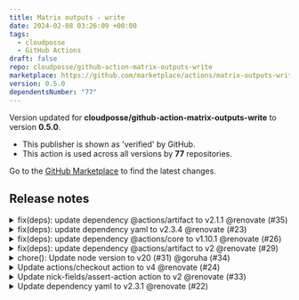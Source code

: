 ```yaml
---
title: Matrix outputs - write
date: 2024-02-08 03:26:09 +00:00
tags:
  - cloudposse
  - GitHub Actions
draft: false
repo: cloudposse/github-action-matrix-outputs-write
marketplace: https://github.com/marketplace/actions/matrix-outputs-write
version: 0.5.0
dependentsNumber: "77"
---
```



Version updated for **cloudposse/github-action-matrix-outputs-write** to version **0.5.0**.
- This publisher is shown as 'verified' by GitHub.
- This action is used across all versions by **77** repositories.

Go to the [GitHub Marketplace](https://github.com/marketplace/actions/matrix-outputs-write) to find the latest changes.

## Release notes

<details>
  <summary>fix(deps): update dependency @actions/artifact to v2.1.1 @renovate (#35)</summary>

  This PR contains the following updates:

| Package | Change | Age | Adoption | Passing | Confidence |
|---|---|---|---|---|---|
| [@actions/artifact](https://togithub.com/actions/toolkit/tree/main/packages/artifact) ([source](https://togithub.com/actions/toolkit/tree/HEAD/packages/artifact)) | [`2.0.0` -> `2.1.1`](https://renovatebot.com/diffs/npm/@actions%2fartifact/2.0.0/2.1.1) | [![age](https://developer.mend.io/api/mc/badges/age/npm/@actions%2fartifact/2.1.1?slim=true)](https://docs.renovatebot.com/merge-confidence/) | [![adoption](https://developer.mend.io/api/mc/badges/adoption/npm/@actions%2fartifact/2.1.1?slim=true)](https://docs.renovatebot.com/merge-confidence/) | [![passing](https://developer.mend.io/api/mc/badges/compatibility/npm/@actions%2fartifact/2.0.0/2.1.1?slim=true)](https://docs.renovatebot.com/merge-confidence/) | [![confidence](https://developer.mend.io/api/mc/badges/confidence/npm/@actions%2fartifact/2.0.0/2.1.1?slim=true)](https://docs.renovatebot.com/merge-confidence/) |

---

### Release Notes

<details>
<summary>actions/toolkit (@&#8203;actions/artifact)</summary>

### [`v2.1.1`](https://togithub.com/actions/toolkit/blob/HEAD/packages/artifact/RELEASES.md#211)

-   Updated `isGhes` check to include `.ghe.com` and `.ghe.localhost` as accepted hosts

### [`v2.1.0`](https://togithub.com/actions/toolkit/blob/HEAD/packages/artifact/RELEASES.md#210)

-   Added `ArtifactClient#deleteArtifact` to delete artifacts by name [#&#8203;1626](https://togithub.com/actions/toolkit/pull/1626)
-   Update error messaging to be more useful [#&#8203;1628](https://togithub.com/actions/toolkit/pull/1628)

### [`v2.0.1`](https://togithub.com/actions/toolkit/blob/HEAD/packages/artifact/RELEASES.md#201)

-   Patch to fix transient request timeouts [https://github.com/actions/download-artifact/issues/249](https://togithub.com/actions/download-artifact/issues/249)

</details>

---

<!--renovate-debug:eyJjcmVhdGVkSW5WZXIiOiIzNy4xNzMuMCIsInVwZGF0ZWRJblZlciI6IjM3LjE3My4wIiwidGFyZ2V0QnJhbmNoIjoibWFpbiJ9-->

</details>

<details>
  <summary>fix(deps): update dependency yaml to v2.3.4 @renovate (#23)</summary>

  This PR contains the following updates:

| Package | Change | Age | Adoption | Passing | Confidence |
|---|---|---|---|---|---|
| [yaml](https://eemeli.org/yaml/) ([source](https://togithub.com/eemeli/yaml)) | [`2.3.1` -> `2.3.4`](https://renovatebot.com/diffs/npm/yaml/2.3.1/2.3.4) | [![age](https://developer.mend.io/api/mc/badges/age/npm/yaml/2.3.4?slim=true)](https://docs.renovatebot.com/merge-confidence/) | [![adoption](https://developer.mend.io/api/mc/badges/adoption/npm/yaml/2.3.4?slim=true)](https://docs.renovatebot.com/merge-confidence/) | [![passing](https://developer.mend.io/api/mc/badges/compatibility/npm/yaml/2.3.1/2.3.4?slim=true)](https://docs.renovatebot.com/merge-confidence/) | [![confidence](https://developer.mend.io/api/mc/badges/confidence/npm/yaml/2.3.1/2.3.4?slim=true)](https://docs.renovatebot.com/merge-confidence/) |

---

### Release Notes

<details>
<summary>eemeli/yaml (yaml)</summary>

### [`v2.3.4`](https://togithub.com/eemeli/yaml/releases/tag/v2.3.4)

[Compare Source](https://togithub.com/eemeli/yaml/compare/v2.3.3...v2.3.4)

-   Do not throw for carriage return in tag shorthand ([#&#8203;501](https://togithub.com/eemeli/yaml/issues/501))

### [`v2.3.3`](https://togithub.com/eemeli/yaml/releases/tag/v2.3.3)

[Compare Source](https://togithub.com/eemeli/yaml/compare/v2.3.2...v2.3.3)

-   Do not throw error on malformed URI escape in tag ([#&#8203;498](https://togithub.com/eemeli/yaml/issues/498))

### [`v2.3.2`](https://togithub.com/eemeli/yaml/releases/tag/v2.3.2)

[Compare Source](https://togithub.com/eemeli/yaml/compare/v2.3.1...v2.3.2)

-   Fix docs typo ([#&#8203;489](https://togithub.com/eemeli/yaml/issues/489))
-   Do not require quotes for implicit keys with flow indicators ([#&#8203;494](https://togithub.com/eemeli/yaml/issues/494))
-   Update Prettier to v3 & update ESLint config

</details>

---

<!--renovate-debug:eyJjcmVhdGVkSW5WZXIiOiIzNi42Ni4wIiwidXBkYXRlZEluVmVyIjoiMzcuMTczLjAiLCJ0YXJnZXRCcmFuY2giOiJtYWluIn0=-->

</details>

<details>
  <summary>fix(deps): update dependency @actions/core to v1.10.1 @renovate (#26)</summary>

  This PR contains the following updates:

| Package | Change | Age | Adoption | Passing | Confidence |
|---|---|---|---|---|---|
| [@actions/core](https://togithub.com/actions/toolkit/tree/main/packages/core) ([source](https://togithub.com/actions/toolkit/tree/HEAD/packages/core)) | [`1.10.0` -> `1.10.1`](https://renovatebot.com/diffs/npm/@actions%2fcore/1.10.0/1.10.1) | [![age](https://developer.mend.io/api/mc/badges/age/npm/@actions%2fcore/1.10.1?slim=true)](https://docs.renovatebot.com/merge-confidence/) | [![adoption](https://developer.mend.io/api/mc/badges/adoption/npm/@actions%2fcore/1.10.1?slim=true)](https://docs.renovatebot.com/merge-confidence/) | [![passing](https://developer.mend.io/api/mc/badges/compatibility/npm/@actions%2fcore/1.10.0/1.10.1?slim=true)](https://docs.renovatebot.com/merge-confidence/) | [![confidence](https://developer.mend.io/api/mc/badges/confidence/npm/@actions%2fcore/1.10.0/1.10.1?slim=true)](https://docs.renovatebot.com/merge-confidence/) |

---

### Release Notes

<details>
<summary>actions/toolkit (@&#8203;actions/core)</summary>

### [`v1.10.1`](https://togithub.com/actions/toolkit/blob/HEAD/packages/core/RELEASES.md#1101)

-   Fix error message reference in oidc utils [#&#8203;1511](https://togithub.com/actions/toolkit/pull/1511)

</details>

---

<!--renovate-debug:eyJjcmVhdGVkSW5WZXIiOiIzNi44My4wIiwidXBkYXRlZEluVmVyIjoiMzcuMTczLjAiLCJ0YXJnZXRCcmFuY2giOiJtYWluIn0=-->

</details>

<details>
  <summary>fix(deps): update dependency @actions/artifact to v2 @renovate (#29)</summary>

  This PR contains the following updates:

| Package | Change | Age | Adoption | Passing | Confidence |
|---|---|---|---|---|---|
| [@actions/artifact](https://togithub.com/actions/toolkit/tree/main/packages/artifact) ([source](https://togithub.com/actions/toolkit/tree/HEAD/packages/artifact)) | [`^1.1.1` -> `^2.0.0`](https://renovatebot.com/diffs/npm/@actions%2fartifact/1.1.1/2.1.1) | [![age](https://developer.mend.io/api/mc/badges/age/npm/@actions%2fartifact/2.1.1?slim=true)](https://docs.renovatebot.com/merge-confidence/) | [![adoption](https://developer.mend.io/api/mc/badges/adoption/npm/@actions%2fartifact/2.1.1?slim=true)](https://docs.renovatebot.com/merge-confidence/) | [![passing](https://developer.mend.io/api/mc/badges/compatibility/npm/@actions%2fartifact/1.1.1/2.1.1?slim=true)](https://docs.renovatebot.com/merge-confidence/) | [![confidence](https://developer.mend.io/api/mc/badges/confidence/npm/@actions%2fartifact/1.1.1/2.1.1?slim=true)](https://docs.renovatebot.com/merge-confidence/) |

---

### Release Notes

<details>
<summary>actions/toolkit (@&#8203;actions/artifact)</summary>

### [`v2.1.1`](https://togithub.com/actions/toolkit/blob/HEAD/packages/artifact/RELEASES.md#211)

-   Updated `isGhes` check to include `.ghe.com` and `.ghe.localhost` as accepted hosts

### [`v2.1.0`](https://togithub.com/actions/toolkit/blob/HEAD/packages/artifact/RELEASES.md#210)

-   Added `ArtifactClient#deleteArtifact` to delete artifacts by name [#&#8203;1626](https://togithub.com/actions/toolkit/pull/1626)
-   Update error messaging to be more useful [#&#8203;1628](https://togithub.com/actions/toolkit/pull/1628)

### [`v2.0.1`](https://togithub.com/actions/toolkit/blob/HEAD/packages/artifact/RELEASES.md#201)

-   Patch to fix transient request timeouts [https://github.com/actions/download-artifact/issues/249](https://togithub.com/actions/download-artifact/issues/249)

### [`v2.0.0`](https://togithub.com/actions/toolkit/blob/HEAD/packages/artifact/RELEASES.md#200)

-   Major release. Supports new Artifact backend for improved speed, reliability and behavior.

-   Numerous API changes, [some breaking](./README.md#breaking-changes).

-   Blog post with more info: TBD

</details>

---

<!--renovate-debug:eyJjcmVhdGVkSW5WZXIiOiIzNy44Ny4yIiwidXBkYXRlZEluVmVyIjoiMzcuMTczLjAiLCJ0YXJnZXRCcmFuY2giOiJtYWluIn0=-->

</details>

<details>
  <summary>chore(): Update node version to v20 (#31) @goruha (#34)</summary>

  ## what
* Updates Node version used by this action to v20

## why
* v16 is EOL and Github deprecated it: https://github.blog/changelog/2023-09-22-github-actions-transitioning-from-node-16-to-node-20/ 

## references
* https://github.blog/changelog/2023-09-22-github-actions-transitioning-from-node-16-to-node-20/

</details>

<details>
  <summary>Update actions/checkout action to v4 @renovate (#24)</summary>

  This PR contains the following updates:

| Package | Type | Update | Change |
|---|---|---|---|
| [actions/checkout](https://togithub.com/actions/checkout) | action | major | `v3` -> `v4` |

---

### Release Notes

<details>
<summary>actions/checkout (actions/checkout)</summary>

### [`v4`](https://togithub.com/actions/checkout/blob/HEAD/CHANGELOG.md#v400)

[Compare Source](https://togithub.com/actions/checkout/compare/v3...v4)

-   [Support fetching without the --progress option](https://togithub.com/actions/checkout/pull/1067)
-   [Update to node20](https://togithub.com/actions/checkout/pull/1436)

</details>

---

<!--renovate-debug:eyJjcmVhdGVkSW5WZXIiOiIzNi43OS4xIiwidXBkYXRlZEluVmVyIjoiMzcuODEuMyIsInRhcmdldEJyYW5jaCI6Im1haW4ifQ==-->

</details>

<details>
  <summary>Update nick-fields/assert-action action to v2 @renovate (#33)</summary>

  This PR contains the following updates:

| Package | Type | Update | Change |
|---|---|---|---|
| [nick-fields/assert-action](https://togithub.com/nick-fields/assert-action) | action | major | `v1` -> `v2` |

---

### Release Notes

<details>
<summary>nick-fields/assert-action (nick-fields/assert-action)</summary>

### [`v2`](https://togithub.com/nick-fields/assert-action/compare/v1...v2)

[Compare Source](https://togithub.com/nick-fields/assert-action/compare/v1...v2)

</details>

---

<!--renovate-debug:eyJjcmVhdGVkSW5WZXIiOiIzNy4xNzMuMCIsInVwZGF0ZWRJblZlciI6IjM3LjE3My4wIiwidGFyZ2V0QnJhbmNoIjoibWFpbiJ9-->

</details>

<details>
  <summary>Update dependency yaml to v2.3.1 @renovate (#22)</summary>

  This PR contains the following updates:

| Package | Change | Age | Adoption | Passing | Confidence |
|---|---|---|---|---|---|
| [yaml](https://eemeli.org/yaml/) ([source](https://togithub.com/eemeli/yaml)) | [`2.2.1` -> `2.3.1`](https://renovatebot.com/diffs/npm/yaml/2.2.1/2.3.1) | [![age](https://badges.renovateapi.com/packages/npm/yaml/2.3.1/age-slim)](https://docs.renovatebot.com/merge-confidence/) | [![adoption](https://badges.renovateapi.com/packages/npm/yaml/2.3.1/adoption-slim)](https://docs.renovatebot.com/merge-confidence/) | [![passing](https://badges.renovateapi.com/packages/npm/yaml/2.3.1/compatibility-slim/2.2.1)](https://docs.renovatebot.com/merge-confidence/) | [![confidence](https://badges.renovateapi.com/packages/npm/yaml/2.3.1/confidence-slim/2.2.1)](https://docs.renovatebot.com/merge-confidence/) |

---

### Release Notes

<details>
<summary>eemeli/yaml</summary>

### [`v2.3.1`](https://togithub.com/eemeli/yaml/releases/tag/v2.3.1)

[Compare Source](https://togithub.com/eemeli/yaml/compare/v2.3.0...v2.3.1)

-   Drop npm from package.json `"engines"` config ([#&#8203;476](https://togithub.com/eemeli/yaml/issues/476))

### [`v2.3.0`](https://togithub.com/eemeli/yaml/releases/tag/v2.3.0)

[Compare Source](https://togithub.com/eemeli/yaml/compare/v2.2.2...v2.3.0)

This release corresponds with the release of [`yaml-types`](https://togithub.com/eemeli/yaml-types) v0.2.0, an expanding library of custom tags or types for use with `yaml`.

This release contains no changes from [v2.3.0-5](https://togithub.com/eemeli/yaml/releases/tag/v2.3.0-5), and the notes below include all changes from the v2.3.0-x prereleases.

##### Custom Tag Improvements

-   Add export of `createNode()` & `createPair()` to `'yaml/util'` ([#&#8203;457](https://togithub.com/eemeli/yaml/issues/457))
-   Add static `from()` methods to simplify tag development, and otherwise make extending custom collections easier ([#&#8203;467](https://togithub.com/eemeli/yaml/issues/467))

##### TypeScript Improvements

-   Add a second optional generic type argument `Strict` to `Document` instances. ([#&#8203;441](https://togithub.com/eemeli/yaml/issues/441))
-   Add types exports for TypeScript ([#&#8203;463](https://togithub.com/eemeli/yaml/issues/463))
-   Export `StringifyContext` type from `'yaml/util'` ([#&#8203;464](https://togithub.com/eemeli/yaml/issues/464))

##### Other New Features

-   Add a `toJS(doc, options?)` method to nodes ([#&#8203;451](https://togithub.com/eemeli/yaml/issues/451), [#&#8203;458](https://togithub.com/eemeli/yaml/issues/458))
-   Set explicit tag during `createNode()` for non-default tags ([#&#8203;464](https://togithub.com/eemeli/yaml/issues/464))

##### Bugfixes

-   Use correct argument order when stringifying flow collection comments ([#&#8203;443](https://togithub.com/eemeli/yaml/issues/443))
-   Improve first-line folding for block scalars ([#&#8203;422](https://togithub.com/eemeli/yaml/issues/422))

### [`v2.2.2`](https://togithub.com/eemeli/yaml/releases/tag/v2.2.2)

[Compare Source](https://togithub.com/eemeli/yaml/compare/v2.2.1...v2.2.2)

This patch release includes a fix for an error that could be thrown in `parseDocument` for degenerate input. Otherwise, it's a patch release uplifting a few fixes from the ongoing v2.3 work to v2.2:

-   Corner case failure in error pretty-printer ([CVE-2023-2251](https://togithub.com/advisories/GHSA-f9xv-q969-pqx4))
-   Use correct argument order when stringifying flow collection comments ([#&#8203;443](https://togithub.com/eemeli/yaml/issues/443))
-   First-line folding for block scalars ([#&#8203;422](https://togithub.com/eemeli/yaml/issues/422))

</details>

---

<!--renovate-debug:eyJjcmVhdGVkSW5WZXIiOiIzNS4xMTUuMiIsInVwZGF0ZWRJblZlciI6IjM1LjEzMS4wIiwidGFyZ2V0QnJhbmNoIjoibWFpbiJ9-->

</details>


